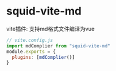 # squid-vite-md

vite插件: 支持md格式文件编译为vue


``` js
// vite.config.js
import mdComplier from "squid-vite-md"
module.exports = {
  plugins: [mdComplier()]
}
```